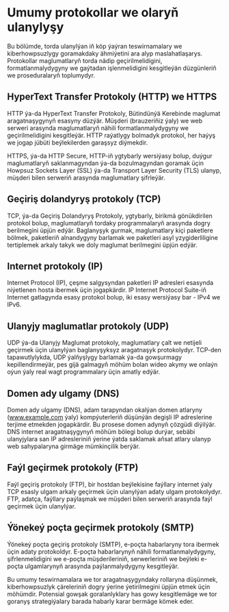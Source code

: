 # Umumy protokollar we olaryň ulanylyşy

Bu bölümde, torda ulanylýan iň köp ýaýran teswirnamalary we kiberhowpsuzlygy goramakdaky ähmiýetini ara alyp maslahatlaşarys. Protokollar maglumatlaryň torda nädip geçirilmelidigini, formatlanmalydygyny we gaýtadan işlenmelidigini kesgitleýän düzgünleriň we proseduralaryň toplumydyr.

## HyperText Transfer Protokoly (HTTP) we HTTPS

HTTP ýa-da HyperText Transfer Protokoly, Bütindünýä Kerebinde maglumat aragatnaşygynyň esasyny düzýär. Müşderi (brauzeriňiz ýaly) we web serweri arasynda maglumatlaryň nähili formatlanmalydygyny we geçirilmelidigini kesgitleýär. HTTP raýatlygy bolmadyk protokol, her haýyş we jogap jübüti beýlekilerden garaşsyz diýmekdir.

HTTPS, ýa-da HTTP Secure, HTTP-iň ygtybarly wersiýasy bolup, duýgur maglumatlaryň saklanmagyndan ýa-da bozulmagyndan goramak üçin Howpsuz Sockets Layer (SSL) ýa-da Transport Layer Security (TLS) ulanyp, müşderi bilen serweriň arasynda maglumatlary şifrleýär.

## Geçiriş dolandyryş protokoly (TCP)

TCP, ýa-da Geçiriş Dolandyryş Protokoly, ygtybarly, birikmä gönükdirilen protokol bolup, maglumatlaryň tordaky programmalaryň arasynda dogry berilmegini üpjün edýär. Baglanyşyk gurmak, maglumatlary kiçi paketlere bölmek, paketleriň alnandygyny barlamak we paketleri asyl yzygiderliligine tertiplemek arkaly takyk we doly maglumat berilmegini üpjün edýär.

## Internet protokoly (IP)

Internet Protocol (IP), çeşme salgysyndan paketleri IP adresleri esasynda niýetlenen hosta ibermek üçin jogapkärdir. IP Internet Protocol Suite-iň Internet gatlagynda esasy protokol bolup, iki esasy wersiýasy bar - IPv4 we IPv6.

## Ulanyjy maglumatlar protokoly (UDP)

UDP ýa-da Ulanyjy Maglumat protokoly, maglumatlary çalt we netijeli geçirmek üçin ulanylýan baglanyşyksyz aragatnaşyk protokolydyr. TCP-den tapawutlylykda, UDP ýalňyşlygy barlamak ýa-da gowşurmagy kepillendirmeýär, pes gijä galmagyň möhüm bolan wideo akymy we onlaýn oýun ýaly real wagt programmalary üçin amatly edýär.

## Domen ady ulgamy (DNS)

Domen ady ulgamy (DNS), adam tarapyndan okalýan domen atlaryny (www.example.com ýaly) kompýuterleriň düşünýän degişli IP adreslerine terjime etmekden jogapkärdir. Bu prosese domen adynyň çözgüdi diýilýär. DNS internet aragatnaşygynyň möhüm bölegi bolup durýar, sebäbi ulanyjylara san IP adresleriniň ýerine ýatda saklamak aňsat atlary ulanyp web sahypalaryna girmäge mümkinçilik berýär.

## Faýl geçirmek protokoly (FTP)

Faýl geçiriş protokoly (FTP), bir hostdan beýlekisine faýllary internet ýaly TCP esasly ulgam arkaly geçirmek üçin ulanylýan adaty ulgam protokolydyr. FTP, adatça, faýllary paýlaşmak we müşderi bilen serweriň arasynda faýl geçirmek üçin ulanylýar.

## Ýönekeý poçta geçirmek protokoly (SMTP)

Ýönekeý poçta geçiriş protokoly (SMTP), e-poçta habarlaryny tora ibermek üçin adaty protokoldyr. E-poçta habarlarynyň nähili formatlanmalydygyny, şifrlenmelidigini we e-poçta müşderileriniň, serwerleriniň we beýleki e-poçta ulgamlarynyň arasynda paýlanmalydygyny kesgitleýär.

Bu umumy teswirnamalara we tor aragatnaşygyndaky rollaryna düşünmek, kiberhowpsuzlyk çäreleriniň dogry ýerine ýetirilmegini üpjün etmek üçin möhümdir. Potensial gowşak goralanlyklary has gowy kesgitlemäge we tor goranyş strategiýalary barada habarly karar bermäge kömek eder.